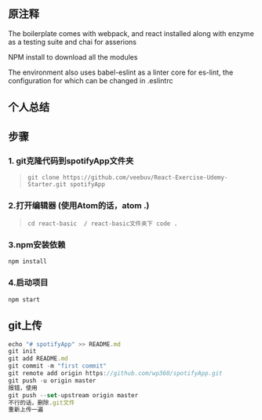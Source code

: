 ## 原注释
The boilerplate comes with webpack, and react installed along with enzyme as a testing suite and chai for asserions

NPM install to download all the modules

The environment also uses babel-eslint as a linter core for es-lint, the configuration for which can be changed in .eslintrc

## 个人总结
## 步骤
### 1. git克隆代码到spotifyApp文件夹
>`git clone https://github.com/veebuv/React-Exercise-Udemy-Starter.git spotifyApp`
### 2.打开编辑器 (使用Atom的话，atom .)
>`cd react-basic  / react-basic文件夹下 code .`
### 3.npm安装依赖
`npm install`
### 4.启动项目
`npm start`

## git上传
```javascript
echo "# spotifyApp" >> README.md
git init
git add README.md
git commit -m "first commit"
git remote add origin https://github.com/wp360/spotifyApp.git
git push -u origin master
报错，使用
git push --set-upstream origin master
不行的话，删除.git文件
重新上传一遍
```